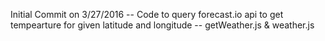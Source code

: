 Initial Commit on 3/27/2016
-- Code to query forecast.io api to get tempearture for given latitude and longitude
-- getWeather.js & weather.js
